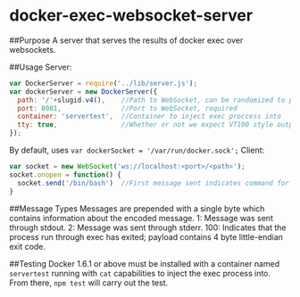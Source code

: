 # docker-exec-websocket-server
##Purpose
A server that serves the results of docker exec over websockets. 

##Usage
Server: 
```js
var DockerServer = require('../lib/server.js');
var dockerServer = new DockerServer({
  path: '/'+slugid.v4(),    //Path to WebSocket, can be randomized to prevent unauthorized access
  port: 8081,               //Port to WebSocket, required
  container: 'servertest',  //Container to inject exec proccess into
  tty: true,                //Whether or not we expect VT100 style output
});

```
By default, uses `var dockerSocket = '/var/run/docker.sock';`
Client: 
```js
var socket = new WebSocket('ws://localhost:<port>/<path>');
socket.onopen = function() {
  socket.send('/bin/bash')  //First message sent indicates command for docker exec
}
```

##Message Types
Messages are prepended with a single byte which contains information about the encoded message.
1: Message was sent through stdout.
2: Message was sent through stderr.
100: Indicates that the process run through exec has exited; payload contains 4 byte little-endian exit code.

##Testing
Docker 1.6.1 or above must be installed with a container named `servertest` running with `cat` capabilities to inject the exec process into. From there, `npm test` will carry out the test.
